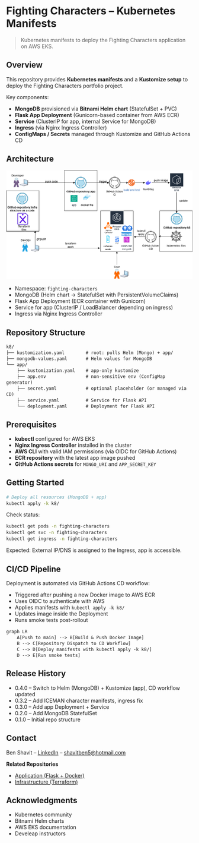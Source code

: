 # Fighting Characters – Kubernetes Manifests

> Kubernetes manifests to deploy the Fighting Characters application on AWS EKS.

## Overview
This repository provides **Kubernetes manifests** and a **Kustomize setup** to deploy the Fighting Characters portfolio project.

Key components:
- **MongoDB** provisioned via **Bitnami Helm chart** (StatefulSet + PVC)
- **Flask App Deployment** (Gunicorn-based container from AWS ECR)
- **Service** (ClusterIP for app, internal Service for MongoDB)
- **Ingress** (via Nginx Ingress Controller)
- **ConfigMaps / Secrets** managed through Kustomize and GitHub Actions CD

## Architecture
![K8s Architecture](Diagram.png)

- Namespace: `fighting-characters`
- MongoDB (Helm chart → StatefulSet with PersistentVolumeClaims)
- Flask App Deployment (ECR container with Gunicorn)
- Service for app (ClusterIP / LoadBalancer depending on ingress)
- Ingress via Nginx Ingress Controller

## Repository Structure

```
k8/
├── kustomization.yaml        # root: pulls Helm (Mongo) + app/
├── mongodb-values.yaml       # Helm values for MongoDB
└── app/
    ├── kustomization.yaml    # app-only kustomize
    ├── app.env               # non-sensitive env (ConfigMap generator)
    ├── secret.yaml           # optional placeholder (or managed via CD)
    ├── service.yaml          # Service for Flask API
    └── deployment.yaml       # Deployment for Flask API
```

## Prerequisites
- **kubectl** configured for AWS EKS
- **Nginx Ingress Controller** installed in the cluster
- **AWS CLI** with valid IAM permissions (via OIDC for GitHub Actions)
- **ECR repository** with the latest app image pushed
- **GitHub Actions secrets** for `MONGO_URI` and `APP_SECRET_KEY`

## Getting Started
```bash
# Deploy all resources (MongoDB + app)
kubectl apply -k k8/
```

Check status:
```bash
kubectl get pods -n fighting-characters
kubectl get svc -n fighting-characters
kubectl get ingress -n fighting-characters
```

Expected: External IP/DNS is assigned to the Ingress, app is accessible.

## CI/CD Pipeline
Deployment is automated via GitHub Actions CD workflow:
- Triggered after pushing a new Docker image to AWS ECR
- Uses OIDC to authenticate with AWS
- Applies manifests with `kubectl apply -k k8/`
- Updates image inside the Deployment
- Runs smoke tests post-rollout

```mermaid
graph LR
    A[Push to main] --> B[Build & Push Docker Image]
    B --> C[Repository Dispatch to CD Workflow]
    C --> D[Deploy manifests with kubectl apply -k k8/]
    D --> E[Run smoke tests]
```

## Release History
- 0.4.0 – Switch to Helm (MongoDB) + Kustomize (app), CD workflow updated  
- 0.3.2 – Add ICEMAN character manifests, ingress fix  
- 0.3.0 – Add app Deployment + Service  
- 0.2.0 – Add MongoDB StatefulSet  
- 0.1.0 – Initial repo structure  

## Contact
Ben Shavit – [LinkedIn](https://www.linkedin.com/in/ben-shavit-b07953142/) – shavitben5@hotmail.com  

**Related Repositories**
- [Application (Flask + Docker)](https://github.com/Trunkssj3/fighting-characters-app)  
- [Infrastructure (Terraform)](https://github.com/Trunkssj3/fighting-characters-infra)  

## Acknowledgments
- Kubernetes community  
- Bitnami Helm charts  
- AWS EKS documentation  
- Develeap instructors  
